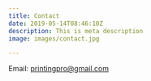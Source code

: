 ```yaml
---
title: Contact
date: 2019-05-14T08:46:10Z
description: This is meta description
image: images/contact.jpg

---
```

Email: printingpro@gmail.com